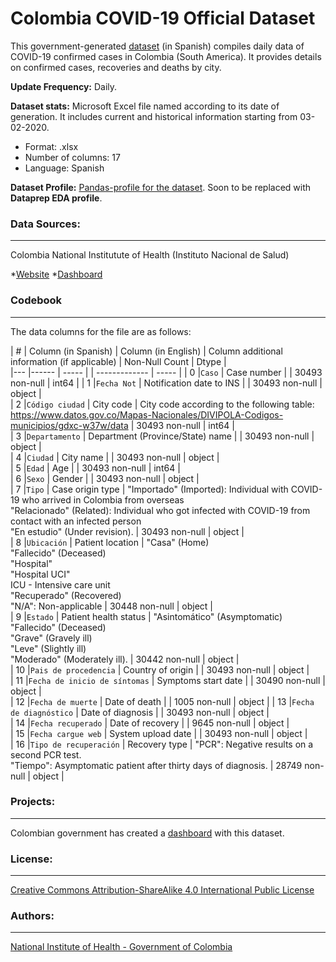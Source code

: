 # Colombia COVID-19 Official Dataset

This government-generated [dataset](https://www.ins.gov.co/Paginas/Boletines-casos-COVID-19-Colombia.aspx) (in Spanish) compiles daily data of COVID-19 confirmed cases in Colombia (South America). It provides details on confirmed cases, recoveries and deaths by city.

**Update Frequency:** Daily.

**Dataset stats:** Microsoft Excel file named according to its date of generation. It includes current and historical information starting from 03-02-2020.
* Format: .xlsx 
* Number of columns: 17
* Language: Spanish

**Dataset Profile:** [Pandas-profile for the dataset](https://sfu-db.github.io/covid19-datasets/webpages/Colombia-COVID-19-official-dataset.html). Soon to be replaced with **Dataprep EDA profile**.

### Data Sources:
--------
Colombia National Institutute of Health (Instituto Nacional de Salud)

*[Website](http://www.ins.gov.co/Noticias/Paginas/Coronavirus.aspx) 
*[Dashboard](https://www.datos.gov.co/Salud-y-Protecci-n-Social/Casos-positivos-de-COVID-19-en-Colombia/gt2j-8ykr/data) 

### Codebook
--------------
The data columns for the file are as follows:

| #   | Column (in Spanish)        | Column (in English)                | Column additional information (if applicable)     | Non-Null Count | Dtype  |     
|---  |------                      | -----                              |                                                   | -------------  | -----  |
| 0   |`Caso`                        | Case number						|                                                   | 30493 non-null | int64  |
| 1   |`Fecha Not`                   | Notification date to INS   		|                                                   | 30493 non-null | object |     
| 2   |`Código ciudad`               | City code						    | City code according to the following table: https://www.datos.gov.co/Mapas-Nacionales/DIVIPOLA-Codigos-municipios/gdxc-w37w/data | 30493 non-null | int64 |    
| 3   |`Departamento`                | Department (Province/State) name	|                                                   | 30493 non-null | object |    
| 4   |`Ciudad`                      | City name							|                                                   | 30493 non-null | object |  
| 5   |`Edad`                        | Age								|                                                   | 30493 non-null | int64  |  
| 6   |`Sexo`                        | Gender								|                                                   | 30493 non-null | object |  
| 7   |`Tipo`                        | Case origin type					| "Importado" (Imported): Individual with COVID-19 who arrived in Colombia from overseas <br/> "Relacionado" (Related): Individual who got infected with COVID-19 from contact with an infected person <br/> "En estudio" (Under revision). |	30493 non-null | object |  
| 8   |`Ubicación`                   | Patient location					| "Casa" (Home) <br/> "Fallecido" (Deceased) <br/> "Hospital" <br/> "Hospital UCI" <br/> ICU - Intensive care unit <br/> "Recuperado" (Recovered) <br/> "N/A": Non-applicable | 30448 non-null | object |  
| 9   |`Estado`                      | Patient health status				| "Asintomático" (Asymptomatic) <br/> "Fallecido" (Deceased) <br/> "Grave" (Gravely ill) <br/> "Leve" (Slightly ill) <br/> "Moderado" (Moderately ill). | 30442 non-null | object |  
| 10  |`Pais de procedencia`         | Country of origin					|                                                   | 30493 non-null | object |  
| 11  |`Fecha de inicio de síntomas` | Symptoms start date				|                                                   | 30490 non-null | object |  
| 12  |`Fecha de muerte`             | Date of death						|                                                   | 1005 non-null  | object |
| 13  |`Fecha de diagnóstico`        | Date of diagnosis					|                                                   | 30493 non-null | object |  
| 14  |`Fecha recuperado`            | Date of recovery					|                                                   | 9645 non-null  | object |  
| 15  |`Fecha cargue web`            | System upload date					|                                                   | 30493 non-null | object |  
| 16  |`Tipo de recuperación`        | Recovery type						| "PCR": Negative results on a second PCR test. <br/> "Tiempo":  Asymptomatic patient after thirty days of diagnosis. | 28749 non-null | object |

### Projects:
-------------
Colombian government has created a [dashboard](https://www.datos.gov.co/Salud-y-Protecci-n-Social/Casos-positivos-de-COVID-19-en-Colombia/gt2j-8ykr/data) with this dataset.

### License:
-------------
[Creative Commons Attribution-ShareAlike 4.0 International Public License](https://creativecommons.org/licenses/by-sa/4.0/legalcode)

### Authors:
-------------
[National Institute of Health - Government of Colombia](http://www.ins.gov.co)
  